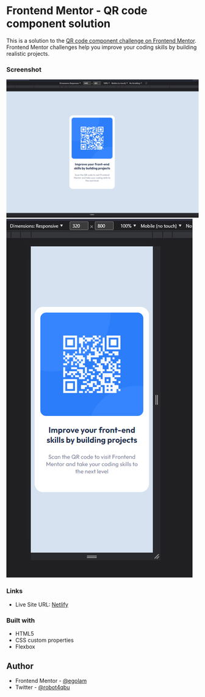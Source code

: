 # Frontend Mentor - QR code component solution

This is a solution to the [QR code component challenge on Frontend Mentor](https://www.frontendmentor.io/challenges/qr-code-component-iux_sIO_H). Frontend Mentor challenges help you improve your coding skills by building realistic projects. 

### Screenshot

![](./ssD.png)
![](./ssM.png)

### Links

- Live Site URL: [Netlify](https://amazing-baklava-c3b88f.netlify.app/)

### Built with

- HTML5
- CSS custom properties
- Flexbox

## Author

- Frontend Mentor - [@egolam](https://www.frontendmentor.io/profile/egolam)
- Twitter - [@robot4qbu](https://www.twitter.com/robot4qbu)